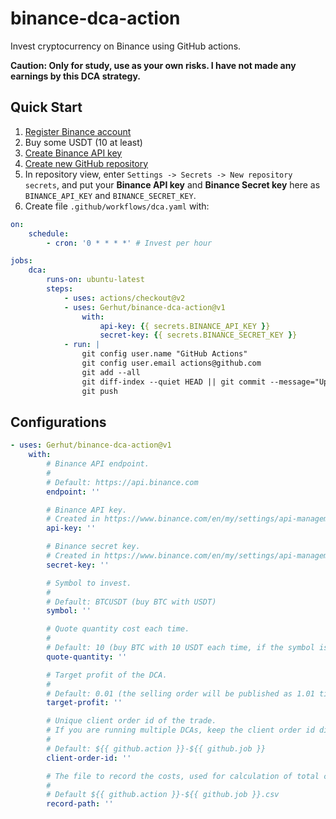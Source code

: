 # binance-dca-action

Invest cryptocurrency on Binance using GitHub actions.

**Caution: Only for study, use as your own risks. I have not made any earnings by this DCA strategy.**

## Quick Start

1. [Register Binance account](https://accounts.binance.com/en/register)
2. Buy some USDT (10 at least)
3. [Create Binance API key](https://www.binance.com/en/my/settings/api-management)
4. [Create new GitHub repository](https://github.com/new)
5. In repository view, enter `Settings -> Secrets -> New repository secrets`,
   and put your **Binance API key** and **Binance Secret key** here as `BINANCE_API_KEY`
   and `BINANCE_SECRET_KEY`.
6. Create file `.github/workflows/dca.yaml` with:

```yaml
on:
    schedule:
        - cron: '0 * * * *' # Invest per hour

jobs:
    dca:
        runs-on: ubuntu-latest
        steps:
            - uses: actions/checkout@v2
            - uses: Gerhut/binance-dca-action@v1
                with:
                    api-key: {{ secrets.BINANCE_API_KEY }}
                    secret-key: {{ secrets.BINANCE_SECRET_KEY }}
            - run: |
                git config user.name "GitHub Actions"
                git config user.email actions@github.com
                git add --all
                git diff-index --quiet HEAD || git commit --message="Update DCA records"
                git push
```

## Configurations

```yaml
- uses: Gerhut/binance-dca-action@v1
    with:
        # Binance API endpoint.
        #
        # Default: https://api.binance.com
        endpoint: ''

        # Binance API key.
        # Created in https://www.binance.com/en/my/settings/api-management
        api-key: ''

        # Binance secret key.
        # Created in https://www.binance.com/en/my/settings/api-management
        secret-key: ''

        # Symbol to invest.
        #
        # Default: BTCUSDT (buy BTC with USDT)
        symbol: ''

        # Quote quantity cost each time.
        #
        # Default: 10 (buy BTC with 10 USDT each time, if the symbol is BTCUSDT)
        quote-quantity: ''

        # Target profit of the DCA.
        #
        # Default: 0.01 (the selling order will be published as 1.01 times total cost)
        target-profit: ''

        # Unique client order id of the trade.
        # If you are running multiple DCAs, keep the client order id different.
        #
        # Default: ${{ github.action }}-${{ github.job }}
        client-order-id: ''

        # The file to record the costs, used for calculation of total cost.
        #
        # Default ${{ github.action }}-${{ github.job }}.csv
        record-path: ''
```
